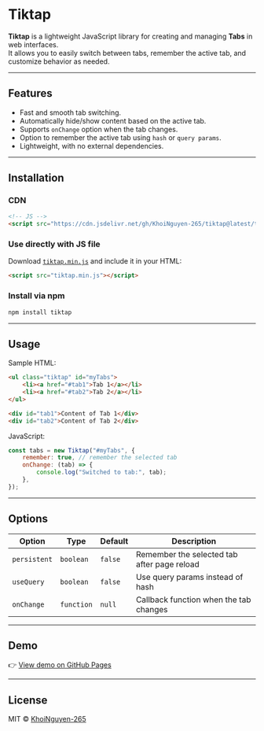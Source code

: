 # Tiktap

**Tiktap** is a lightweight JavaScript library for creating and managing **Tabs** in web interfaces.  
It allows you to easily switch between tabs, remember the active tab, and customize behavior as needed.

---

## Features

-   Fast and smooth tab switching.
-   Automatically hide/show content based on the active tab.
-   Supports `onChange` option when the tab changes.
-   Option to remember the active tab using `hash` or `query params`.
-   Lightweight, with no external dependencies.

---

## Installation

### CDN

```html
<!-- JS -->
<script src="https://cdn.jsdelivr.net/gh/KhoiNguyen-265/tiktap@latest/tiktap.min.js"></script>
```

### Use directly with JS file

Download [`tiktap.min.js`](./tiktap.min.js) and include it in your HTML:

```html
<script src="tiktap.min.js"></script>
```

### Install via npm

```bash
npm install tiktap
```

---

## Usage

Sample HTML:

```html
<ul class="tiktap" id="myTabs">
    <li><a href="#tab1">Tab 1</a></li>
    <li><a href="#tab2">Tab 2</a></li>
</ul>

<div id="tab1">Content of Tab 1</div>
<div id="tab2">Content of Tab 2</div>
```

JavaScript:

```js
const tabs = new Tiktap("#myTabs", {
    remember: true, // remember the selected tab
    onChange: (tab) => {
        console.log("Switched to tab:", tab);
    },
});
```

---

## Options

| Option       | Type       | Default | Description                                 |
| ------------ | ---------- | ------- | ------------------------------------------- |
| `persistent` | `boolean`  | `false` | Remember the selected tab after page reload |
| `useQuery`   | `boolean`  | `false` | Use query params instead of hash            |
| `onChange`   | `function` | `null`  | Callback function when the tab changes      |

---

## Demo

👉 [View demo on GitHub Pages](https://khoinguyen-265.github.io/tiktap/)

---

## License

MIT © [KhoiNguyen-265](https://github.com/KhoiNguyen-265)
